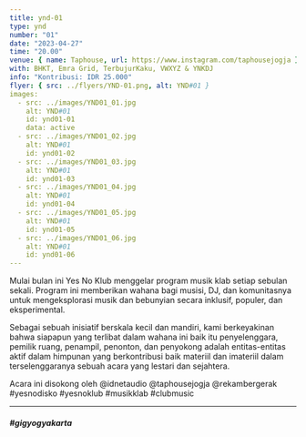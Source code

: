 ```yaml
---
title: ynd-01
type: ynd
number: "01"
date: "2023-04-27"
time: "20.00"
venue: { name: Taphouse, url: https://www.instagram.com/taphousejogja }
with: BHKT, Emra Grid, TerbujurKaku, VWXYZ & YNKDJ
info: "Kontribusi: IDR 25.000"
flyer: { src: ../flyers/YND-01.png, alt: YND#01 }
images:
  - src: ../images/YND01_01.jpg
    alt: YND#01
    id: ynd01-01
    data: active
  - src: ../images/YND01_02.jpg
    alt: YND#01
    id: ynd01-02
  - src: ../images/YND01_03.jpg
    alt: YND#01
    id: ynd01-03
  - src: ../images/YND01_04.jpg
    alt: YND#01
    id: ynd01-04
  - src: ../images/YND01_05.jpg
    alt: YND#01
    id: ynd01-05
  - src: ../images/YND01_06.jpg
    alt: YND#01
    id: ynd01-06
---
```


Mulai bulan ini Yes No Klub menggelar program musik klab setiap sebulan sekali. Program ini memberikan wahana bagi musisi, DJ, dan komunitasnya untuk mengeksplorasi musik dan bebunyian secara inklusif, populer, dan eksperimental.

Sebagai sebuah inisiatif berskala kecil dan mandiri, kami berkeyakinan bahwa siapapun yang terlibat dalam wahana ini baik itu penyelenggara, pemilik ruang, penampil, penonton, dan penyokong adalah entitas-entitas aktif dalam himpunan yang berkontribusi baik materiil dan imateriil dalam terselenggaranya sebuah acara yang lestari dan sejahtera.

Acara ini disokong oleh @idnetaudio @taphousejogja @rekambergerak #yesnodisko #yesnoklub #musikklab #clubmusic

<hr />

##### #gigyogyakarta
